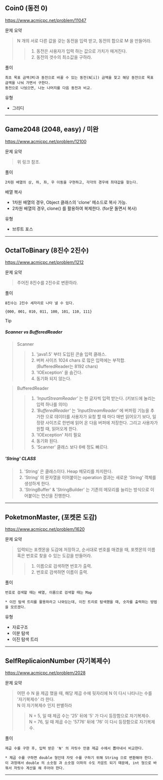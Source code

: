 ## Coin0 (동전 0)
https://www.acmicpc.net/problem/11047

문제 요약
> N 개의 서로 다른 값을 갖는 동전을 입력 받고, 동전의 합으로 M 을 만들어라.
>> 1. 동전은 사용자가 입력 하는 값으로 가치가 매겨진다.  
>> 2. 동전의 갯수의 최소값을 구하라.



풀이
~~~
최초 목표 금액(M)과 동전으로 바꿀 수 있는 동전(N[i]) 금액을 찾고 해당 동전으로 목표 금액을 나눠 가면서 구한다.
동전으로 나눴으면, 나눈 나머지를 다음 동전과 비교.   
~~~


유형
* 그리디
---



## Game2048 (2048, easy) / 미완
https://www.acmicpc.net/problem/12100

문제 요약
> 위 링크 참조.

풀이
~~~
2차원 배열의 상, 하, 좌, 우 이동을 구현하고, 각각의 경우에 최대값을 찾는다.
~~~

배열 복사
* 1차원 배열의 경우, Object 클래스의 'clone' 메소드로 복사 가능.
* 2차원 배열의 경우, clone() 를 활용하여 복제한다. (for문 돌면서 복사)

유형
* 브루트 포스

---



## OctalToBinary (8진수 2진수)
https://www.acmicpc.net/problem/1212

문제 요약
> 주어진 8진수를 2진수로 변환하라.

풀이
~~~
8진수는 2진수 세자리로 나타 낼 수 있다.

{000, 001, 010, 011, 100, 101, 110, 111}
~~~

Tip  
##### _Scanner vs BufferedReader_ #####

>Scanner
>> 1. 'java1.5' 부터 도입된 콘솔 입력 클래스.
>> 2. 버퍼 사이즈 1024 chars 로 많은 입력에는 부적합. (BufferedReader는 8192 chars)
>> 3. 'IOException' 을 숨긴다.
>> 4. 동기화 되지 않는다.

>BufferedReader
>> 1. _'InputStreamReader'_ 는 한 글자씩 입력 받는다. (키보드에 눌리는 입력 하나를 의미)
>> 2. _'BufferedReader'_ 는 _'InputStreamReader'_ 에 버퍼링 기능을 추가한 으로 데이터를 사용자가 요청 할 때 마다 매번 읽어오기 보다, 일정량 사이즈로 한번에 읽어 온 다음 버퍼에 저장한다. 그리고 사용자가 원할 때, 읽어오게 한다.   
>> 3. 'IOException' 처리 필요
>> 4. 동기화 된다.
>> 5. 'Scanner' 클래스 보다 6배 정도 빠르다.

##### _'String' CLASS_ #####
> 1. 'String' 은 클래스이다. Heap 메모리를 차지한다.
> 2. 'String' 의 문자열을 이어붙이는 operation 결과는 새로운 'String' 객체를 생성하게 한다. 
> 3. 'StringBuffer' & 'StringBuilder' 는 기존의 메모리를 늘리는 방식으로 이어붙이는 연산을 진행한다.
---



## PoketmonMaster, (포켓몬 도감)
https://www.acmicpc.net/problem/1620

문제 요약
> 입력되는 포켓몬을 도감에 저장하고, 순서대로 번호를 매겼을 때, 포켓몬의 이름 혹은 번호로 찾을 수 있는 도감을 만들어라.
>> 1. 이름으로 검색하면 번호가 출력.
>> 2. 번호로 검색하면 이름이 출력.

풀이
~~~
번호로 검색할 때는 배열, 이름으로 검색할 때는 Map

* 이진 탐색 트리를 활용하라고 나와있는데, 이진 트리로 탐색했을 때, 숫자를 출력하는 방법을 모르겠다.
~~~

유형
* 자료구조
* 이분 탐색
* 이진 탐색 트리
---



## SelfReplicaionNumber (자기복제수)
https://www.acmicpc.net/problem/2028

문제 요약
> 어떤 수 N 을 제곱 했을 때, 해당 제곱 수에 뒷자리에 N 이 다시 나타나는 수를 '자기복제수' 라 한다.  
N 이 자기복제수 인지 판별하라
>> N = 5, 일 때 제곱 수는 '25' 뒤에 '5' 가 다시 등장함으로 자기복제수.  
>> N = 76, 일 때 제곱 수는 '5776' 뒤에 '76' 이 다시 등장함으로 자기복제수.

풀이
~~~
제곱 수를 구한 후, 입력 받은 'N' 의 자릿수 만큼 제곱 수에서 뽑아내서 비교한다.

* 제곱 수를 구하면 double 형인데 자릿 수를 구하기 위해 String 으로 변환해야 한다. 
이 과정에서 double 의 소숫점 과 소숫점 이하의 수도 카운트 되기 때문에, int 형으로 바꿔서 자릿수 계산을 해 주어야 한다.  
~~~
---

